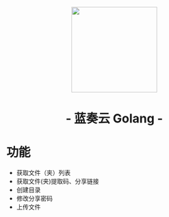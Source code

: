 <p align="center">
<img src="https://pc.woozooo.com/img/logo2.gif" width="200">
</p>

<h1 align="center">- 蓝奏云 Golang -</h1>


# 功能
- 获取文件（夹）列表
- 获取文件(夹)提取码、分享链接
- 创建目录
- 修改分享密码
- 上传文件